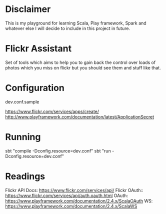 Disclaimer
===========
This is my playground for learning Scala, Play framework, Spark and whatever else I will decide to include
in this project in future.


Flickr Assistant
=================================
Set of tools which aims to help you to gain back the control over loads of photos which you miss on flickr but you 
should see them and stuff like that. 

Configuration
==============
dev.conf.sample

https://www.flickr.com/services/apps/create/
http://www.playframework.com/documentation/latest/ApplicationSecret

Running
========
sbt "compile -Dconfig.resource=dev.conf"
sbt "run -Dconfig.resource=dev.conf"

Readings
=========
Flickr  API Docs: https://www.flickr.com/services/api/
Flickr OAuth:: https://www.flickr.com/services/api/auth.oauth.html
OAuth: https://www.playframework.com/documentation/2.4.x/ScalaOAuth
WS: https://www.playframework.com/documentation/2.4.x/ScalaWS
